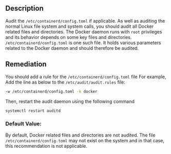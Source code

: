 ## Description

Audit the `/etc/containerd/config.toml` if applicable. As well as auditing the normal Linux file system and system calls, you should audit all Docker related files and directories. The Docker daemon runs with `root` privileges and its behavior depends on some key files and directories. `/etc/containerd/config.toml` is one such file. It holds various parameters related to the Docker daemon and should therefore be audited.

## Remediation

You should add a rule for the `/etc/containerd/config.toml` file
For example,
Add the line as below to the `/etc/audit/audit.rules` file:

```bash
-w /etc/containerd/config.toml -k docker
```

Then, restart the audit daemon using the following command

```bash
systemctl restart auditd
```

### Default Value:

By default, Docker related files and directories are not audited. The file
`/etc/containerd/config.toml` may not exist on the system and in that case, this
recommendation is not applicable.